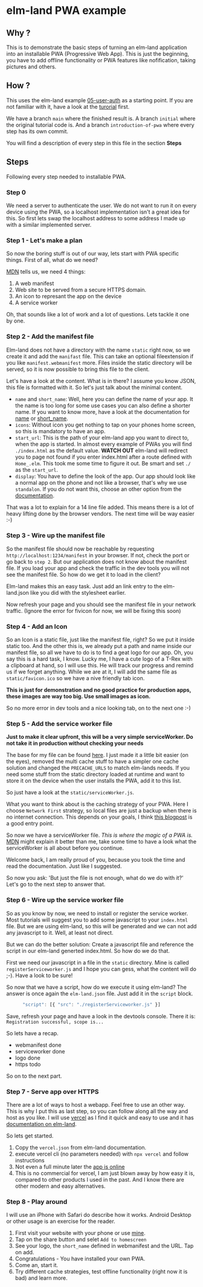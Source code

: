# elm-land PWA example

## Why ?

This is to demonstrate the basic steps of turning an elm-land application into an installable PWA (Progressive Web App). This is just the beginning, you have to add offline functionality or PWA features like nofification, taking pictures and others.

## How ?

This uses the elm-land example [05-user-auth](https://github.com/elm-land/elm-land/tree/34bb0d8/examples/05-user-auth) as a starting point. If you are not familiar with it, have a look at the [turorial](https://elm.land/guide/user-auth.html) first.

We have a branch `main` where the finished result is. A branch `initial` where the original tutorial code is. And a branch `introduction-of-pwa` where every step has its own commit.

You will find a description of every step in this file in the section **Steps**

## Steps

Following every step needed to installable PWA.

### Step 0

We need a server to authenticate the user. We do not want to run it on every device using the PWA, so a localhost implementation isn't a great idea for this. So first lets swap the localhost address to some address I made up with a similar implemented server.

### Step 1 - Let's make a plan

So now the boring stuff is out of our way, lets start with PWA specific things. First of all, what do we need?

[MDN](https://developer.mozilla.org/en-US/docs/Web/Progressive_web_apps/Tutorials/js13kGames/Installable_PWAs) tells us, we need 4 things:

1. A web manifest
2. Web site to be served from a secure HTTPS domain.
3. An icon to represant the app on the device
4. A service worker

Oh, that sounds like a lot of work and a lot of questions. Lets tackle it one by one.

### Step 2 - Add the manifest file

Elm-land does not have a directory with the name `static` right now, so we create it and add the `manifast` file. This can take an optional fileextension if you like `manifest.webmanifest` more. Files inside the static directory will be served, so it is now possible to bring this file to the client.

Let's have a look at the content. What is in there? I assume you know JSON, this file is formatted with it. So let's just talk about the minimal content.

- `name` and `short_name`: Well, here you can define the name of your app. It the name is too long for some use cases you can also define a shorter name. If you want to know more, have a look at the documentation for [name](https://developer.mozilla.org/en-US/docs/Web/Manifest/name) or [short_name](https://developer.mozilla.org/en-US/docs/Web/Manifest/short_name).
- `icons`: Without icon you get nothing to tap on your phones home screen, so this is mandatory to have an app.
- `start_url`: This is the path of your elm-land app you want to direct to, when the app is started. In almost every example of PWAs you will find `./index.html` as the default value. **WATCH OUT** elm-land will redirect you to page not found if you enter index.html after a route defined with `Home_.elm`. This took me some time to figure it out. Be smart and set `./` as the `start_url`.
- `display`: You have to define the look of the app. Our app should look like a normal app on the phone and not like a browser, that's why we use `standalon`. If you do not want this, choose an other option from the [documentation](https://developer.mozilla.org/en-US/docs/Web/Manifest/display).

That was a lot to explain for a 14 line file added. This means there is a lot of heavy lifting done by the browser vendors. The next time will be way easier :-)

### Step 3 - Wire up the manifest file

So the manifest file should now be reachable by requesting `http://localhost:1234/manifest` in your browser. If not, check the port or go back to `step 2`. But our application does not know about the manifest file. If you load your app and check the traffic in the dev tools you will not see the manifest file. So how do we get it to load in the client?

Elm-land makes this an easy task. Just add an link entry to the elm-land.json like you did with the stylesheet earlier.

Now refresh your page and you should see the manifest file in your network traffic. (Ignore the error for fivicon for now, we will be fixing this soon)

### Step 4 - Add an Icon

So an Icon is a static file, just like the manifest file, right? So we put it inside static too. And the other this is, we already put a path and name inside our manifest file, so all we have to do is to find a geat logo for our app. Oh, you say this is a hard task, I know. Lucky me, I have a cute logo of a T-Rex with a clipboard at hand, so I will use this. He will track our progress and remind us if we forget anything.
While we are at it, I will add the same file as `static/favicon.ico` so we have a nive friendly tab icon.

**This is just for demonstration and no good practice for production apps, these images are way too big. Use small images as icon.**

So no more error in dev tools and a nice looking tab, on to the next one :-)

### Step 5 - Add the service worker file

**Just to make it clear upfront, this will be a very simple serviceWorker. Do not take it in production without checking your needs**

The base for my file can be found [here](https://googlechrome.github.io/samples/service-worker/basic/). I just made it a little bit easier (on the eyes), removed the multi cache stuff to have a simpler one cache solution and changed the `PRECACHE_URLS` to match elm-lands needs. If you need some stuff from the static directory loaded at runtime and want to store it on the device when the user installs the PWA, add it to this list.

So just have a look at the `static/serviceWorker.js`.

What you want to think about is the caching strategy of your PWA. Here I choose `Network First` strategy, so local files are just a backup when there is no internet connection. This depends on your goals, I think [this blogpost](https://blog.bitsrc.io/5-service-worker-caching-strategies-for-your-next-pwa-app-58539f156f52) is a good entry point.

So now we have a serviceWorker file. _This is where the magic of a PWA is._ [MDN](https://developer.mozilla.org/en-US/docs/Web/API/Service_Worker_API) might explain it better than me, take some time to have a look what the serviceWorker is all about before you continue.

Welcome back, I am really proud of you, because you took the time and read the documentation. Just like I suggested.

So now you ask: 'But just the file is not enough, what do we do with it?' Let's go to the next step to answer that.

### Step 6 - Wire up the service worker file

So as you know by now, we need to install or register the service worker. Most tutorials will suggest you to add some javascript to your `index.html` file. But we are using elm-land, so this will be generated and we can not add any javascript to it. Well, at least not direct.

But we can do the better solution: Create a javascript file and reference the script in our elm-land generted index.html. So how do we do that.

First we need our javascript in a file in the `static` directory. Mine is called `registerServiceworker.js` and I hope you can gess, what the content will do ;-). Have a look to be sure!

So now that we have a script, how do we execute it using elm-land? The answer is once again the `elm-land.json` file. Just add it in the `script` block.

```js
      "script": [{ "src": "./registerServiceworker.js" }]
```

Save, refresh your page and have a look in the devtools console. There it is: `Registration successful, scope is...`

So lets have a recap.

- webmanifest done
- serviceworker done
- logo done
- https todo

So on to the next part.

### Step 7 - Serve app over HTTPS

There are a lot of ways to host a webapp. Feel free to use an other way. This is why I put this as last step, so you can follow along all the way and host as you like. I will use [vercel](vercel.com) as I find it quick and easy to use and it has [documentation on elm-land](https://elm.land/guide/deploying.html#deploying-with-vercel).

So lets get started.

1. Copy the `vercel.json` from elm-land documentation.
2. execute vercel cli (no parameters needed) with `npx vercel` and follow instructions
3. Not even a full minute later the [app is online](https://elm-land-pwa-example.vercel.app/)
4. This is no commercial for vercel, I am just blown away by how easy it is, compared to other products I used in the past. And I know there are other modern and easy alternatives.

### Step 8 - Play around

I will use an iPhone with Safari do describe how it works. Android Desktop or other usage is an exercise for the reader.

1. First visit your website with your phone or use [mine](https://elm-land-pwa-example.vercel.app).
2. Tap on the share button and selet `Add to homescreen`
3. See your logo, the `short_name` defined in webmanifest and the URL. Tap on add.
4. Congratulations - You have installed your own PWA.
5. Come an, start it.
6. Try different cache strategies, test offline functionality (right now it is bad) and learn more.
